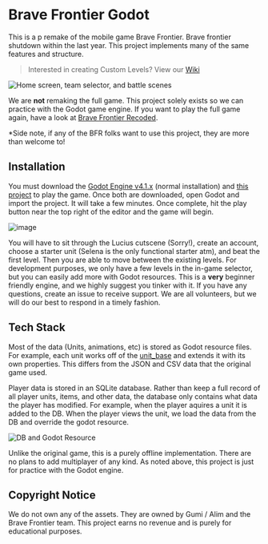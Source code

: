 # Brave Frontier Godot

This is a p remake of the mobile game Brave Frontier. Brave frontier shutdown within the last year. This project implements many of the same features and structure.

> Interested in creating Custom Levels? View our [Wiki](https://github.com/aMytho/brave-frontier-godot/wiki)

![Home screen, team selector, and battle scenes](https://github.com/aMytho/brave-frontier-godot/assets/58316242/b7d97886-8e13-4c37-a58e-ace2fbb32f8f)

We are **not** remaking the full game. This project solely exists so we can practice with the Godot game engine. If you want to play the full game again, have a look at [Brave Frontier Recoded](https://bravefrontierrecoded.com/).

*Side note, if any of the BFR folks want to use this project, they are more than welcome to!

## Installation

You must download the [Godot Engine v4.1.x](https://godotengine.org/) (normal installation) and [this project](https://github.com/aMytho/brave-frontier-godot/archive/refs/heads/main.zip) to play the game. Once both are downloaded, open Godot and import the project. It will take a few minutes. Once complete, hit the play button near the top right of the editor and the game will begin.

![image](https://github.com/aMytho/brave-frontier-godot/assets/58316242/dc721d08-9b28-419c-9fa7-f0081977e39c)

You will have to sit through the Lucius cutscene (Sorry!), create an account, choose a starter unit (Selena is the only functional starter atm), and beat the first level. Then you are able to move between the existing levels. For development purposes, we only have a few levels in the in-game selector, but you can easily add more with Godot resources. This is a **very** beginner friendly engine, and we highly suggest you tinker with it. If you have any questions, create an issue to receive support. We are all volunteers, but we will do our best to respond in a timely fashion.

## Tech Stack

Most of the data (Units, animations, etc) is stored as Godot resource files. For example, each unit works off of the [unit_base](https://github.com/aMytho/brave-frontier-godot/blob/main/Units/unit_base.gd) and extends it with its own properties. This differs from the JSON and CSV data that the original game used.

Player data is stored in an SQLite database. Rather than keep a full record of all player units, items, and other data, the database only contains what data the player has modified. For example, when the player aquires a unit it is added to the DB. When the player views the unit, we load the data from the DB and override the godot resource.

![DB and Godot Resource](https://github.com/aMytho/brave-frontier-godot/assets/58316242/39dacee8-5dc4-462b-b888-9dc1dc17227f)


Unlike the original game, this is a purely offline implementation. There are no plans to add multiplayer of any kind. As noted above, this project is just for practice with the Godot engine.

## Copyright Notice

We do not own any of the assets. They are owned by Gumi / Alim and the Brave Frontier team. This project earns no revenue and is purely for educational purposes.
